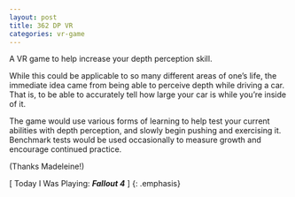 ```yaml
---
layout: post
title: 362 DP VR
categories: vr-game
---
```

A VR game to help increase your depth perception skill.

While this could be applicable to so many different areas of one’s life, the immediate idea came from being able to perceive depth while driving a car.  That is, to be able to accurately tell how large your car is while you’re inside of it.

The game would use various forms of learning to help test your current abilities with depth perception, and slowly begin pushing and exercising it.  Benchmark tests would be used occasionally to measure growth and encourage continued practice.

(Thanks Madeleine!)

[ Today I Was Playing: ***Fallout 4*** ]
{: .emphasis}